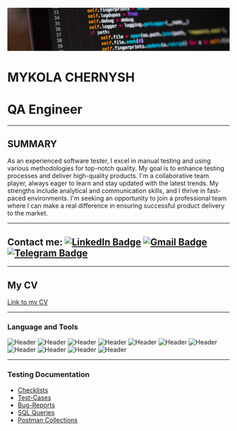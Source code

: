[![Header](https://github.com/qaMykolaChernysh/Mykola_Chernysh/blob/main/CHp.jpg)]()
# MYKOLA CHERNYSH
# QA Engineer

___

## SUMMARY
As an experienced software tester, I excel in manual testing and using various methodologies for top-notch quality. My goal is to enhance testing processes and deliver high-quality products. I'm a collaborative team player, always eager to learn and stay updated with the latest trends. My strengths include analytical and communication skills, and I thrive in fast-paced environments. I'm seeking an opportunity to join a professional team where I can make a real difference in ensuring successful product delivery to the market.

___

## Contact me: [![LinkedIn Badge](https://img.shields.io/badge/-LinkedIn-blue?style=flat&logo=LinkedIn&logoColor=white)](https://www.linkedin.com/in/mykola-chernysh-94b95a282/) [![Gmail Badge](https://img.shields.io/badge/-Gmail-red?style=flat&logo=Gmail&logoColor=white)](mailto:qa.mykola.chernysh@gmail.com) [![Telegram Badge](https://img.shields.io/badge/-Telegram-blue?style=flat&logo=Telegram&logoColor=white)](https://web.telegram.org/k/#@DT88D)

___

## My CV
[Link to my CV](https://www.figma.com/proto/ezuWi3wOEWUwtfQScFXKa1/Untitled?type=design&node-id=16-2&t=FQDowbw4dcsgn1GR-0&scaling=min-zoom&page-id=0%3A1)

___

### Language and Tools
![Header](https://img.shields.io/badge/Jira-090909?style=for-the-badge&logo=jira&logoColor=136be1)
![Header](https://img.shields.io/badge/Postman-090909?style=for-the-badge&logo=postman&logoColor=f76935)
![Header](https://img.shields.io/badge/Github-090909?style=for-the-badge&logo=github&logoColor=8cc4d7)
![Header](https://img.shields.io/badge/Git-090909?style=for-the-badge&logo=git&logoColor=red)
![Header](https://img.shields.io/badge/Figma-090909?style=for-the-badge&logo=figma&logoColor=7d5fa6)
![Header](https://img.shields.io/badge/AndroidStudio-090909?style=for-the-badge&logo=androidstudio&logoColor=3ad07d)
![Header](https://img.shields.io/badge/MySQL-090909?style=for-the-badge&logo=mysql&logoColor=00618a)
![Header](https://img.shields.io/badge/SQLite-090909?style=for-the-badge&logo=sqlite&logoColor=blue)
![Header](https://img.shields.io/badge/DevTools-090909?style=for-the-badge&logo=googlechrome&logoColor=2674f2)
![Header](https://img.shields.io/badge/TestRail-090909?style=for-the-badge&logo=TestRail&logoColor=71b556)
![Header](https://img.shields.io/badge/ChatGPT-090909?style=for-the-badge&logo=chatgpt&logoColor=wite)
___

### Testing Documentation

- [Checklists](https://drive.google.com/drive/folders/1EIsMUYT-bU4eGYH5GB3ypOTqa764nEQ7?usp=sharing)
- [Test-Cases](https://drive.google.com/drive/folders/1skt0jvQma285KhLZqSYJ4VsH4-rtDoc3?usp=sharing)
- [Bug-Reports]()
- [SQL Queries]()
- [Postman Collections](https://api.postman.com/collections/27171467-a31adb44-57fb-4b99-92ff-af314113fd59?access_key=PMAT-01HJ7HHD4Z7Q11TMPDYQ5ZPYB6)
